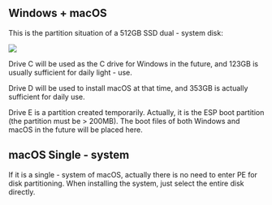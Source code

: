 ## Windows + macOS

This is the partition situation of a 512GB SSD dual - system disk:

![](https://seanchang.github.io/picx-images-hosting/20241109/xuanyuan.me-16322081893942.webp)

Drive C will be used as the C drive for Windows in the future, and 123GB is usually sufficient for daily light - use.

Drive D will be used to install macOS at that time, and 353GB is actually sufficient for daily use.

Drive E is a partition created temporarily. Actually, it is the ESP boot partition (the partition must be > 200MB). The boot files of both Windows and macOS in the future will be placed here.

## macOS Single - system

If it is a single - system of macOS, actually there is no need to enter PE for disk partitioning. When installing the system, just select the entire disk directly.